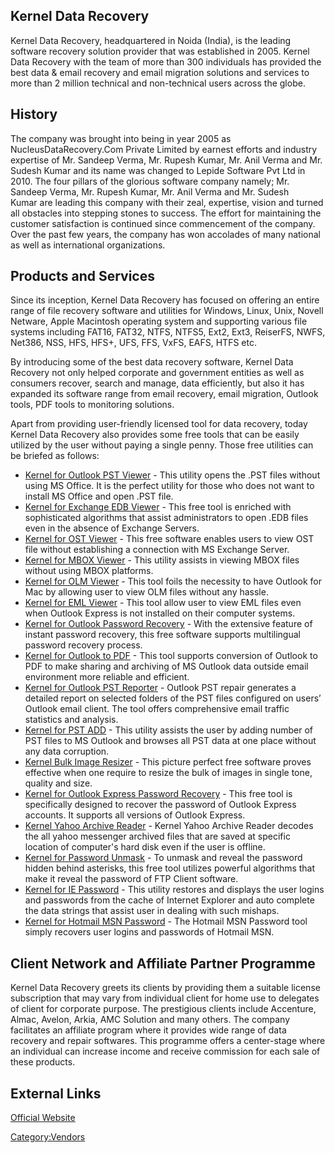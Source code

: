 ## Kernel Data Recovery

Kernel Data Recovery, headquartered in Noida (India), is the leading
software recovery solution provider that was established in 2005. Kernel
Data Recovery with the team of more than 300 individuals has provided
the best data & email recovery and email migration solutions and
services to more than 2 million technical and non-technical users across
the globe.

## History

The company was brought into being in year 2005 as
NucleusDataRecovery.Com Private Limited by earnest efforts and industry
expertise of Mr. Sandeep Verma, Mr. Rupesh Kumar, Mr. Anil Verma and Mr.
Sudesh Kumar and its name was changed to Lepide Software Pvt Ltd in
2010. The four pillars of the glorious software company namely; Mr.
Sandeep Verma, Mr. Rupesh Kumar, Mr. Anil Verma and Mr. Sudesh Kumar are
leading this company with their zeal, expertise, vision and turned all
obstacles into stepping stones to success. The effort for maintaining
the customer satisfaction is continued since commencement of the
company. Over the past few years, the company has won accolades of many
national as well as international organizations.

## Products and Services

Since its inception, Kernel Data Recovery has focused on offering an
entire range of file recovery software and utilities for Windows, Linux,
Unix, Novell Netware, Apple Macintosh operating system and supporting
various file systems including FAT16, FAT32, NTFS, NTFS5, Ext2, Ext3,
ReiserFS, NWFS, Net386, NSS, HFS, HFS+, UFS, FFS, VxFS, EAFS, HTFS etc. 

By introducing some of the best data recovery software, Kernel Data
Recovery not only helped corporate and government entities as well as
consumers recover, search and manage, data efficiently, but also it has
expanded its software range from email recovery, email migration,
Outlook tools, PDF tools to monitoring solutions.

Apart from providing user-friendly licensed tool for data recovery,
today Kernel Data Recovery also provides some free tools that can be
easily utilized by the user without paying a single penny. Those free
utilities can be briefed as follows:

- [Kernel for Outlook PST
  Viewer](Kernel_for_Outlook_PST_Viewer "wikilink") - This utility opens
  the .PST files without using MS Office. It is the perfect utility for
  those who does not want to install MS Office and open .PST file.
- [Kernel for Exchange EDB
  Viewer](Kernel_for_Exchange_EDB_Viewer "wikilink") - This free tool is
  enriched with sophisticated algorithms that assist administrators to
  open .EDB files even in the absence of Exchange Servers.
- [Kernel for OST Viewer](Kernel_for_OST_Viewer "wikilink") - This free
  software enables users to view OST file without establishing a
  connection with MS Exchange Server.
- [Kernel for MBOX Viewer](Kernel_for_MBOX_Viewer "wikilink") - This
  utility assists in viewing MBOX files without using MBOX platforms.
- [Kernel for OLM Viewer](Kernel_for_OLM_Viewer "wikilink") - This tool
  foils the necessity to have Outlook for Mac by allowing user to view
  OLM files without any hassle.
- [Kernel for EML Viewer](Kernel_for_EML_Viewer "wikilink") - This tool
  allow user to view EML files even when Outlook Express is not
  installed on their computer systems.
- [Kernel for Outlook Password
  Recovery](Kernel_for_Outlook_Password_Recovery "wikilink") - With the
  extensive feature of instant password recovery, this free software
  supports multilingual password recovery process.
- [Kernel for Outlook to PDF](Kernel_for_Outlook_to_PDF "wikilink") -
  This tool supports conversion of Outlook to PDF to make sharing and
  archiving of MS Outlook data outside email environment more reliable
  and efficient.
- [Kernel for Outlook PST
  Reporter](Kernel_for_Outlook_PST_Reporter "wikilink") - Outlook PST
  repair generates a detailed report on selected folders of the PST
  files configured on users’ Outlook email client. The tool offers
  comprehensive email traffic statistics and analysis. 
- [Kernel for PST ADD](Kernel_for_PST_ADD "wikilink") - This utility
  assists the user by adding number of PST files to MS Outlook and
  browses all PST data at one place without any data corruption.
- [Kernel Bulk Image Resizer](Kernel_Bulk_Image_Resizer "wikilink") -
  This picture perfect free software proves effective when one require
  to resize the bulk of images in single tone, quality and size.
- [Kernel for Outlook Express Password
  Recovery](Kernel_for_Outlook_Express_Password_Recovery "wikilink") -
  This free tool is specifically designed to recover the password of
  Outlook Express accounts. It supports all versions of Outlook Express.
- [Kernel Yahoo Archive
  Reader](Kernel_Yahoo_Archive_Reader "wikilink") - Kernel Yahoo Archive
  Reader decodes the all yahoo messenger archived files that are saved
  at specific location of computer's hard disk even if the user is
  offline.
- [Kernel for Password Unmask](Kernel_for_Password_Unmask "wikilink") -
  To unmask and reveal the password hidden behind asterisks, this free
  tool utilizes powerful algorithms that make it reveal the password of
  FTP Client software.
- [Kernel for IE Password](Kernel_for_IE_Password "wikilink") - This
  utility restores and displays the user logins and passwords from the
  cache of Internet Explorer and auto complete the data strings that
  assist user in dealing with such mishaps.
- [Kernel for Hotmail MSN
  Password](Kernel_for_Hotmail_MSN_Password "wikilink") - The Hotmail
  MSN Password tool simply recovers user logins and passwords of Hotmail
  MSN.

## Client Network and Affiliate Partner Programme

Kernel Data Recovery greets its clients by providing them a suitable
license subscription that may vary from individual client for home use
to delegates of client for corporate purpose. The prestigious clients
include Accenture, Almac, Avelon, Arkia, AMC Solution and many others.
The company facilitates an affiliate program where it provides wide
range of data recovery and repair softwares. This programme offers a
center-stage where an individual can increase income and receive
commission for each sale of these products.

## External Links

[Official Website](http://www.nucleustechnologies.com/)

[Category:Vendors](Category:Vendors "wikilink")